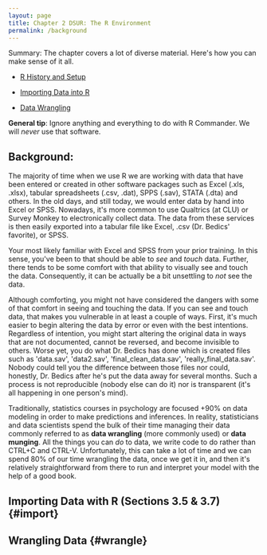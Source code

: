```yaml
---
layout: page
title: Chapter 2 DSUR: The R Environment
permalink: /background
---
```


Summary: The chapter covers a lot of diverse material.  Here's how you can make sense of it all.

- [R History and Setup](setup)

- [Importing Data into R](#import)

- [Data Wrangling](#wrangle)


**General tip**: Ignore anything and everything to do with R Commander.  We will *never* use that software.

## Background: 

The majority of time when we use R we are working with data that have been entered or created in other software packages such as Excel (.xls, .xlsx), tabular spreadsheets (.csv, .dat), SPPS (.sav), STATA (.dta) and others.  In the old days, and still today, we would enter data by hand into Excel or SPSS.  Nowadays, it's more common to use Qualtrics (at CLU) or Survey Monkey to electronically collect data.  The data from these services is then easily exported into a tabular file like Excel, .csv (Dr. Bedics' favorite), or SPSS.

Your most likely familiar with Excel and SPSS from your prior training.  In this sense, you've been to that should be able to _see_ and _touch_ data.  Further, there tends to be some comfort with that ability to visually see and touch the data.  Consequently, it can be actually be a bit unsettling to _not_ see the data.  

Although comforting, you might not have considered the dangers with some of that comfort in seeing and touching the data.  If you can see and touch data, that makes you vulnerable in at least a couple of ways.  First, it's much easier to begin altering the data by error or even with the best intentions.  Regardless of intention, you might start altering the original data in ways that are not documented, cannot be reversed, and become invisible to others. Worse yet, you do what Dr. Bedics has done which is created files such as 'data.sav', 'data2.sav', 'final_clean_data.sav', 'really_final_data.sav'.  Nobody could tell you the difference between those files nor could, honestly, Dr. Bedics after he's put the data away for several months. Such a process is not reproducible (nobody else can do it) nor is transparent (it's all happening in one person's mind).

Traditionally, statistics courses in psychology are focused +90% on data modeling in order to make predictions and inferences.  In reality, statisticians and data scientists spend the bulk of their time managing their data commonly referred to as **data wrangling** (more commonly used) or **data munging**.  All the things you can _do_ to data, we write code to do rather than CTRL+C and CTRL-V.  Unfortunately, this can take a lot of time and we can spend 80% of our time wrangling the data, once we get it in, and then it's relatively straightforward from there to run and interpret your model with the help of a good book.  


## Importing Data with R (Sections 3.5 & 3.7) {#import}




## Wrangling Data {#wrangle}
